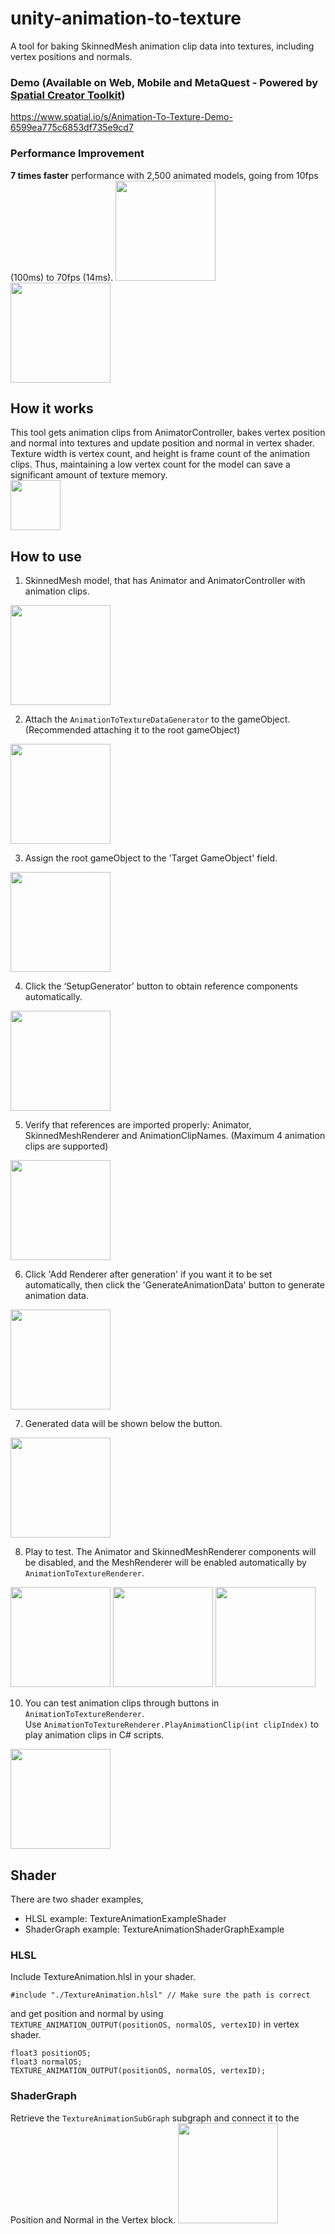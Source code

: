# unity-animation-to-texture
A tool for baking SkinnedMesh animation clip data into textures, including vertex positions and normals.

### Demo (Available on Web, Mobile and MetaQuest - Powered by [Spatial Creator Toolkit](https://www.spatial.io/toolkit))
https://www.spatial.io/s/Animation-To-Texture-Demo-6599ea775c6853df735e9cd7

### Performance Improvement
**7 times faster** performance with 2,500 animated models, going from 10fps (100ms) to 70fps (14ms).
<img src="https://github.com/wonkee-kim/unity-animation-to-texture/assets/830808/a31d2fb2-0994-4aaf-8634-5227645639d6" height="160">  
<img src="https://github.com/wonkee-kim/unity-animation-to-texture/assets/830808/1a3f8af3-7e91-4bc7-9d81-a1d00802b8b5" height="160">  


## How it works
This tool gets animation clips from AnimatorController, bakes vertex position and normal into textures and update position and normal in vertex shader. 
Texture width is vertex count, and height is frame count of the animation clips. Thus, maintaining a low vertex count for the model can save a significant amount of texture memory.  
<img src="https://github.com/wonkee-kim/unity-animation-to-texture/assets/830808/be42838b-c11c-4388-b888-d18ebcf3c49e" height="80">  


## How to use
1. SkinnedMesh model, that has Animator and AnimatorController with animation clips.  
<img src="https://github.com/wonkee-kim/unity-animation-to-texture/assets/830808/46720a4e-213d-4a50-bc73-faa4ee3af308" height="160">  


2. Attach the `AnimationToTextureDataGenerator` to the gameObject. (Recommended attaching it to the root gameObject)  
<img src="https://github.com/wonkee-kim/unity-animation-to-texture/assets/830808/4dfdd14c-9d12-4eb9-a36c-db8a3dc25b96" height="160">  


3. Assign the root gameObject to the 'Target GameObject' field.  
<img src="https://github.com/wonkee-kim/unity-animation-to-texture/assets/830808/480b9850-4fc1-42c8-b7ca-2b1ff5fd7060" height="160">  


4. Click the ‘SetupGenerator’ button to obtain reference components automatically.  
<img src="https://github.com/wonkee-kim/unity-animation-to-texture/assets/830808/1cdd35a8-f616-41e4-ac1a-92ad85a86dac" height="160">  


5. Verify that references are imported properly: Animator, SkinnedMeshRenderer and AnimationClipNames. (Maximum 4 animation clips are supported)  
<img src="https://github.com/wonkee-kim/unity-animation-to-texture/assets/830808/94c0c541-8134-42ec-a80a-de5dd6ed548a" height="160">  


6. Click 'Add Renderer after generation' if you want it to be set automatically, then click the 'GenerateAnimationData' button to generate animation data.  
<img src="https://github.com/wonkee-kim/unity-animation-to-texture/assets/830808/e6a831dd-6c96-4583-b916-f51d6397ee2c" height="160">  


7. Generated data will be shown below the button.  
<img src="https://github.com/wonkee-kim/unity-animation-to-texture/assets/830808/f10d0684-e97d-420a-b0bd-0729e26a642b" height="160">  


8. Play to test. The Animator and SkinnedMeshRenderer components will be disabled, and the MeshRenderer will be enabled automatically by `AnimationToTextureRenderer`.  
<img src="https://github.com/wonkee-kim/unity-animation-to-texture/assets/830808/6db009e6-d7d9-49e7-aecb-cb2e1737dac2" height="160">  
<img src="https://github.com/wonkee-kim/unity-animation-to-texture/assets/830808/b23cd472-6e1f-44da-af16-b32c259f1479" height="160">
<img src="https://github.com/wonkee-kim/unity-animation-to-texture/assets/830808/ff13b2ca-a150-478c-96c0-b24188992325" height="160">

10. You can test animation clips through buttons in `AnimationToTextureRenderer`.  
Use `AnimationToTextureRenderer.PlayAnimationClip(int clipIndex)` to play animation clips in C# scripts.
<img src="https://github.com/wonkee-kim/unity-animation-to-texture/assets/830808/53ee58f2-c3d3-429a-99d3-afa61ea702ab" height="160">



## Shader
There are two shader examples,
- HLSL example: TextureAnimationExampleShader
- ShaderGraph example: TextureAnimationShaderGraphExample

### HLSL
Include TextureAnimation.hlsl in your shader.
```hlsl
#include "./TextureAnimation.hlsl" // Make sure the path is correct
```
and get position and normal by using `TEXTURE_ANIMATION_OUTPUT(positionOS, normalOS, vertexID)` in vertex shader.
```hlsl
float3 positionOS;
float3 normalOS;
TEXTURE_ANIMATION_OUTPUT(positionOS, normalOS, vertexID);
```

### ShaderGraph
Retrieve the `TextureAnimationSubGraph` subgraph and connect it to the Position and Normal in the Vertex block.
<img src="https://github.com/wonkee-kim/unity-animation-to-texture/assets/830808/1db5de29-a1b6-4313-bfbd-9758f8783dbf" height="160">  
